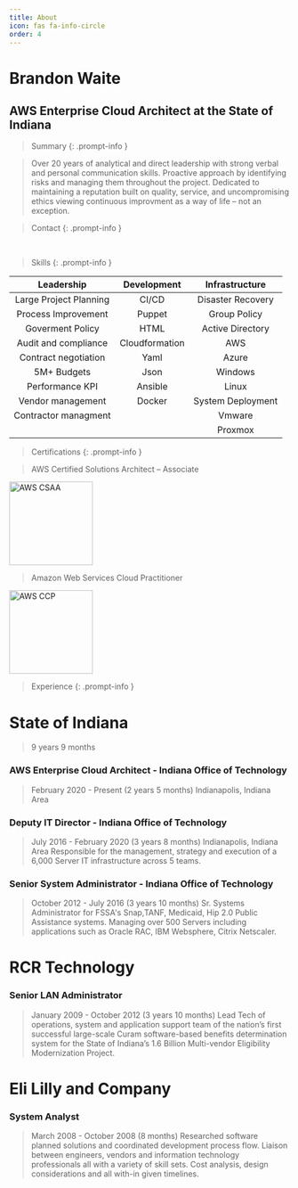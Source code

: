 ```yaml
---
title: About
icon: fas fa-info-circle
order: 4
---
```

<script src="https://platform.linkedin.com/badges/js/profile.js" async defer type="text/javascript"></script>

# Brandon Waite

## AWS Enterprise Cloud Architect at the State of Indiana

>Summary
{: .prompt-info }

>Over 20 years of analytical and direct leadership with strong
>verbal and personal communication skills. Proactive approach
>by identifying risks and managing them throughout the project.
>Dedicated to maintaining a reputation built on quality, service, and
>uncompromising ethics viewing continuous improvment as a way of
>life – not an exception.


>Contact
{: .prompt-info }


<div class="badge-base LI-profile-badge" data-locale="en_US" data-size="large" data-theme="light" data-type="HORIZONTAL" data-vanity="brandon-waite-5555a21b" data-version="v1"><a class="badge-base__link LI-simple-link" href="https://www.linkedin.com/in/brandon-waite-5555a21b?trk=profile-badge"></a></div>

&nbsp;&nbsp;&nbsp;

>Skills
{: .prompt-info }

| Leadership                 | Development    | Infrastructure |
| :----:                     |    :----:      |    :----:     |
| Large Project Planning     | CI/CD          | Disaster Recovery |
| Process Improvement        | Puppet         | Group Policy   |
| Goverment Policy           | HTML           | Active Directory   |
| Audit and compliance       | Cloudformation | AWS   |
| Contract negotiation       | Yaml           | Azure  |
| 5M+ Budgets                | Json           | Windows  |
| Performance KPI            | Ansible        | Linux  |
| Vendor management          | Docker         | System Deployment  |
| Contractor managment       |                | Vmware  |
|                            |                | Proxmox  |




>Certifications
{: .prompt-info }

>AWS Certified Solutions Architect –
Associate

<img src="https://brandonw.me/assets/images/awscsa.png" alt="AWS CSAA" width="150"/>

>Amazon Web Services Cloud
Practitioner

<img src="https://brandonw.me/assets/images/awscp.png" alt="AWS CCP" width="150"/>


>Experience
{: .prompt-info }


# State of Indiana

>9 years 9 months


### AWS Enterprise Cloud Architect - Indiana Office of Technology

>February 2020 - Present (2 years 5 months)
>Indianapolis, Indiana Area


### Deputy IT Director - Indiana Office of Technology

>July 2016 - February 2020 (3 years 8 months)
>Indianapolis, Indiana Area
>Responsible for the management, strategy and execution of a 6,000 Server IT infrastructure across 5 teams.


### Senior System Administrator - Indiana Office of Technology

>October 2012 - July 2016 (3 years 10 months)
>Sr. Systems Administrator for FSSA's Snap,TANF, Medicaid, Hip 2.0 Public
>Assistance systems.
>Managing over 500 Servers including applications such as Oracle RAC, IBM
>Websphere, Citrix Netscaler.


# RCR Technology

### Senior LAN Administrator

>January 2009 - October 2012 (3 years 10 months)
>Lead Tech of operations, system and application support team of the
>nation’s first successful large-scale Curam software-based benefits
>determination system for the State of Indiana’s 1.6 Billion Multi-vendor
>Eligibility Modernization Project.


# Eli Lilly and Company

### System Analyst

>March 2008 - October 2008 (8 months)
>Researched software planned solutions and coordinated development
>process flow. Liaison between engineers, vendors and information
>technology professionals all with a variety of skill sets. Cost analysis, design
>considerations and all with-in given timelines.
